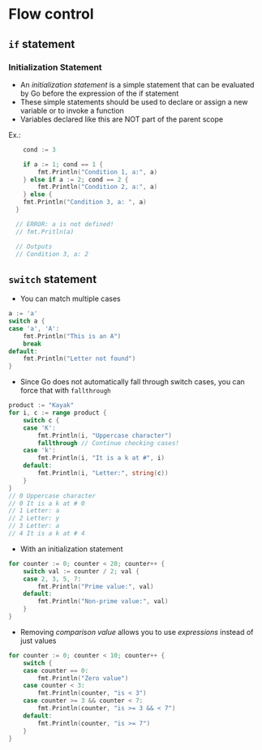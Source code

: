 # Flow control

## `if` statement

### Initialization Statement
- An *initialization statement* is a simple statement that can be evaluated by Go before the expression of the if statement
- These simple statements should be used to declare or assign a new variable or to invoke a function
- Variables declared like this are NOT part of the parent scope

Ex.:

```go
	cond := 3

	if a := 1; cond == 1 {
		fmt.Println("Condition 1, a:", a)
	} else if a := 2; cond == 2 {
		fmt.Println("Condition 2, a:", a)
	} else {
    fmt.Println("Condition 3, a: ", a)
  }

  // ERROR: a is not defined!
  // fmt.Pritln(a)

  // Outputs
  // Condition 3, a: 2

```

## `switch` statement

- You can match multiple cases
```go
a := 'a'
switch a {
case 'a', 'A':
    fmt.Println("This is an A")
    break
default:
    fmt.Println("Letter not found")
}
```

- Since Go does not automatically fall through switch cases, you can force that with `fallthrough`
```go
product := "Kayak"
for i, c := range product {
    switch c {
    case 'K':
        fmt.Println(i, "Uppercase character")
        fallthrough // Continue checking cases!
    case 'k':
        fmt.Println(i, "It is a k at #", i)
    default:
        fmt.Println(i, "Letter:", string(c))
    }
}
// 0 Uppercase character
// 0 It is a k at # 0
// 1 Letter: a
// 2 Letter: y
// 3 Letter: a
// 4 It is a k at # 4
```

- With an initialization statement
```go
for counter := 0; counter < 20; counter++ {
    switch val := counter / 2; val {
    case 2, 3, 5, 7:
        fmt.Println("Prime value:", val)
    default:
        fmt.Println("Non-prime value:", val)
    }
}
```

- Removing *comparison value* allows you to use *expressions* instead of just values
```go
for counter := 0; counter < 10; counter++ {
    switch {
    case counter == 0:
        fmt.Println("Zero value")
    case counter < 3:
        fmt.Println(counter, "is < 3")
    case counter >= 3 && counter < 7:
        fmt.Println(counter, "is >= 3 && < 7")
    default:
        fmt.Println(counter, "is >= 7")
    }
}
```
